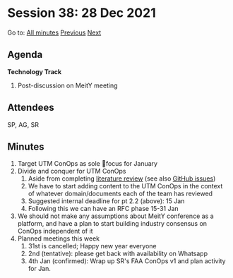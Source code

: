 # Session 38: 28 Dec 2021

Go to: [All minutes](../../index.md) [Previous](26.md) [Next](../../2022/01/02.md)

## Agenda

**Technology Track**

1. Post-discussion on MeitY meeting

## Attendees

SP, AG, SR

## Minutes

1. Target UTM ConOps as sole focus for January
2. Divide and conquer for UTM ConOps
    1. Aside from completing [literature review](https://ispirt.github.io/pushpaka/work-items/i05/#state-of-the-art) (see also [GitHub issues](https://github.com/iSPIRT/pushpaka/issues))
    2. We have to start adding content to the UTM ConOps in the context of whatever domain/documents each of the team has reviewed
    3. Suggested internal deadline for pt 2.2 (above): 15 Jan
    4. Following this we can have an RFC phase 15-31 Jan
3. We should not make any assumptions about MeitY conference as a platform, and have a plan to start building industry consensus on ConOps independent of it
4. Planned meetings this week
    1. 31st is cancelled; Happy new year everyone
    2. 2nd (tentative): please get back with availability on Whatsapp
    3. 4th Jan (confirmed): Wrap up SR's FAA ConOps v1 and plan activity for Jan.
